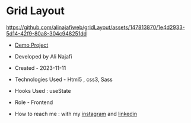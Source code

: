 # Grid Layout


https://github.com/alinajafiweb/gridLayout/assets/147813870/1e4d2933-5d14-42f9-80a8-304c948251dd


- [Demo Project](https://alinajafi-developer.github.io/gridLayout/)

- Developed by Ali Najafi

- Created - 2023-11-11

- Technologies Used - Html5 , css3, Sass

- Hooks Used : useState 

- Role - Frontend

- How to reach me : with my [instagram](https://www.instagram.com/alinajafi_developer) and [linkedin](https://www.linkedin.com/in/alinajafi-developer/)
